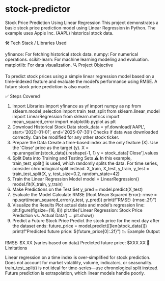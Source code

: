 # stock-predictor
Stock Price Prediction Using Linear Regression
This project demonstrates a basic stock price prediction model using Linear Regression in Python. The example uses Apple Inc. (AAPL) historical stock data.

🛠️ Tech Stack / Libraries Used

yfinance: For fetching historical stock data.
numpy: For numerical operations.
scikit-learn: For machine learning modeling and evaluation.
matplotlib: For data visualization.
🔍 Project Objective

To predict stock prices using a simple linear regression model based on a time-indexed feature and evaluate the model’s performance using RMSE. A future stock price prediction is also made.

✅ Steps Covered

1. Import Libraries
import yfinance as yf
import numpy as np
from sklearn.model_selection import train_test_split
from sklearn.linear_model import LinearRegression
from sklearn.metrics import mean_squared_error
import matplotlib.pyplot as plt
2. Download Historical Stock Data
stock_data = yf.download('AAPL', start='2020-01-01', end='2025-07-30')
Checks if data was downloaded correctly.
Can be modified for any other stock ticker.
3. Prepare the Data
Create a time-based index as the only feature (X).
Use the 'Close' price as the target (y).
X = np.arange(len(stock_data)).reshape(-1, 1)
y = stock_data['Close'].values
4. Split Data into Training and Testing Sets
⚠️ In this example, train_test_split() is used, which randomly splits the data. For time series, consider chronological split instead.
X_train, X_test, y_train, y_test = train_test_split(X, y, test_size=0.2, random_state=42)
5. Train the Linear Regression Model
model = LinearRegression()
model.fit(X_train, y_train)
6. Make Predictions on the Test Set
y_pred = model.predict(X_test)
7. Evaluate the Model
Calculate RMSE (Root Mean Squared Error):
rmse = np.sqrt(mean_squared_error(y_test, y_pred))
print(f"RMSE: {rmse:.2f}")
8. Visualize the Results
Plot actual data and model’s regression line:
plt.figure(figsize=(16, 8))
plt.title('Linear Regression: Stock Price Prediction vs. Actual Data')
...
plt.show()
9. Predict a Future Stock Price
Predict the stock price for the next day after the dataset ends:
future_price = model.predict([[len(stock_data)]])
print(f"Predicted future price: ${future_price[0]:.2f}")
📉 Example Output

RMSE: $X.XX (varies based on data)
Predicted future price: $XXX.XX
🚧 Limitations

Linear regression on a time index is over-simplified for stock prediction.
Does not account for market volatility, volume, indicators, or seasonality.
train_test_split() is not ideal for time-series—use chronological split instead.
Future prediction is extrapolation, which linear models handle poorly.
